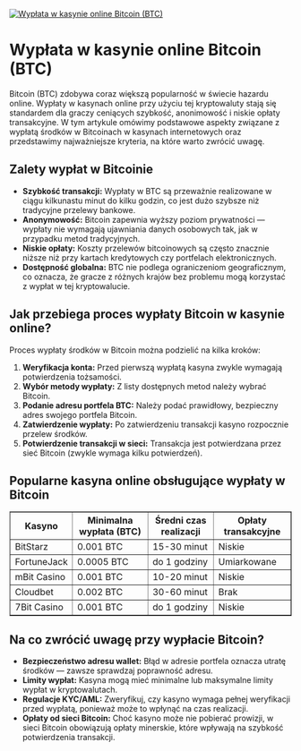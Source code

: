 [![Wypłata w kasynie online Bitcoin (BTC)](https://123-caf.pages.dev/gitsignup.png)](https://vrmoo.ru/Bt82HjjY)

<h1>Wypłata w kasynie online Bitcoin (BTC)</h1> <p>Bitcoin (BTC) zdobywa coraz większą popularność w świecie hazardu online. Wypłaty w kasynach online przy użyciu tej kryptowaluty stają się standardem dla graczy ceniących szybkość, anonimowość i niskie opłaty transakcyjne. W tym artykule omówimy podstawowe aspekty związane z wypłatą środków w Bitcoinach w kasynach internetowych oraz przedstawimy najważniejsze kryteria, na które warto zwrócić uwagę.</p>  <h2>Zalety wypłat w Bitcoinie</h2> <ul>   <li><strong>Szybkość transakcji:</strong> Wypłaty w BTC są przeważnie realizowane w ciągu kilkunastu minut do kilku godzin, co jest dużo szybsze niż tradycyjne przelewy bankowe.</li>   <li><strong>Anonymowość:</strong> Bitcoin zapewnia wyższy poziom prywatności — wypłaty nie wymagają ujawniania danych osobowych tak, jak w przypadku metod tradycyjnych.</li>   <li><strong>Niskie opłaty:</strong> Koszty przelewów bitcoinowych są często znacznie niższe niż przy kartach kredytowych czy portfelach elektronicznych.</li>   <li><strong>Dostępność globalna:</strong> BTC nie podlega ograniczeniom geograficznym, co oznacza, że gracze z różnych krajów bez problemu mogą korzystać z wypłat w tej kryptowalucie.</li> </ul>  <h2>Jak przebiega proces wypłaty Bitcoin w kasynie online?</h2> <p>Proces wypłaty środków w Bitcoin można podzielić na kilka kroków:</p> <ol>   <li><strong>Weryfikacja konta:</strong> Przed pierwszą wypłatą kasyna zwykle wymagają potwierdzenia tożsamości.</li>   <li><strong>Wybór metody wypłaty:</strong> Z listy dostępnych metod należy wybrać Bitcoin.</li>   <li><strong>Podanie adresu portfela BTC:</strong> Należy podać prawidłowy, bezpieczny adres swojego portfela Bitcoin.</li>   <li><strong>Zatwierdzenie wypłaty:</strong> Po zatwierdzeniu transakcji kasyno rozpocznie przelew środków.</li>   <li><strong>Potwierdzenie transakcji w sieci:</strong> Transakcja jest potwierdzana przez sieć Bitcoin (zwykle wymaga kilku potwierdzeń). </li> </ol>  <h2>Popularne kasyna online obsługujące wypłaty w Bitcoin</h2> <table border="1" cellpadding="8" cellspacing="0"> <thead>   <tr>     <th>Kasyno</th>     <th>Minimalna wypłata (BTC)</th>     <th>Średni czas realizacji</th>     <th>Opłaty transakcyjne</th>   </tr> </thead> <tbody>   <tr>     <td>BitStarz</td>     <td>0.001 BTC</td>     <td>15-30 minut</td>     <td>Niskie</td>   </tr>   <tr>     <td>FortuneJack</td>     <td>0.0005 BTC</td>     <td>do 1 godziny</td>     <td>Umiarkowane</td>   </tr>   <tr>     <td>mBit Casino</td>     <td>0.001 BTC</td>     <td>10-20 minut</td>     <td>Niskie</td>   </tr>   <tr>     <td>Cloudbet</td>     <td>0.002 BTC</td>     <td>30-60 minut</td>     <td>Brak</td>   </tr>   <tr>     <td>7Bit Casino</td>     <td>0.001 BTC</td>     <td>do 1 godziny</td>     <td>Niskie</td>   </tr> </tbody> </table>  <h2>Na co zwrócić uwagę przy wypłacie Bitcoin?</h2> <ul>   <li><strong>Bezpieczeństwo adresu wallet:</strong> Błąd w adresie portfela oznacza utratę środków — zawsze sprawdzaj poprawność adresu.</li>   <li><strong>Limity wypłat:</strong> Kasyna mogą mieć minimalne lub maksymalne limity wypłat w kryptowalutach.</li>   <li><strong>Regulacje KYC/AML:</strong> Zweryfikuj, czy kasyno wymaga pełnej weryfikacji przed wypłatą, ponieważ może to wpłynąć na czas realizacji.</li>   <li><strong>Opłaty od sieci Bitcoin:</strong> Choć kasyno może nie pobierać prowizji, w sieci Bitcoin obowiązują opłaty minerskie, które wpływają na szybkość potwierdzenia transakcji.</li> </ul>